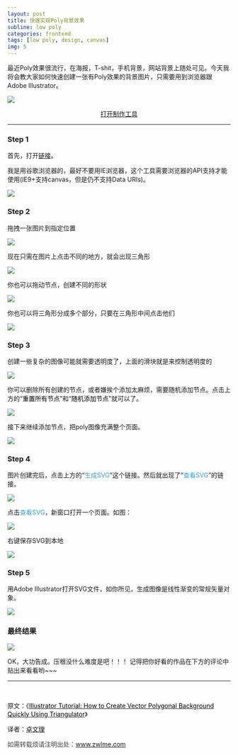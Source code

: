 ```yaml
---
layout: post
title: 快速实现Poly背景效果
subline: low poly
categories: frontend
tags: [low poly, design, canvas]
img: 5
---
```


<p>最近Poly效果很流行，在海报，T-shit，手机背景，网站背景上随处可见。今天我将会教大家如何快速创建一张有Poly效果的背景图片，只需要用到浏览器跟Adobe Illustrator。</p>

<img src="http://zhuowenli-data.stor.sinaapp.com/images/2014/09/13.png"/>

<p style="text-align: center;">
	<a target="_blank" href="http://www.zwlme.com/codebase/demo/poly/">打开制作工具</a>
</p>
<p style="text-align: center;"><!--more--></p>


----------

<h3>Step 1</h3>
<p>首先，打开<a target="_blank" href="http://www.zwlme.com/codebase/demo/poly/">链接</a>。</p>


<p>我是用谷歌浏览器的，最好不要用IE浏览器，这个工具需要浏览器的API支持才能使用(IE9+支持canvas，但是仍不支持Data URIs)。</p>

<img src="http://zhuowenli-data.stor.sinaapp.com/images/2014/09/1.png" />

<h3>Step 2</h3>

<p>拖拽一张图片到指定位置</p>

<img src="http://zhuowenli-data.stor.sinaapp.com/images/2014/09/2.png" />

<p>现在只需在图片上点击不同的地方，就会出现三角形</p>

<img src="http://zhuowenli-data.stor.sinaapp.com/images/2014/09/3.png" />

<p>你也可以拖动节点，创建不同的形状</p>

<img src="http://zhuowenli-data.stor.sinaapp.com/images/2014/09/4.png" />

<p>你也可以将三角形分成多个部分，只要在三角形中间点击他们</p>

<img src="http://zhuowenli-data.stor.sinaapp.com/images/2014/09/5.png" />

<h3>Step 3</h3>
<p>创建一些复杂的图像可能就需要透明度了，上面的滑块就是来控制透明度的</p>

<img src="http://zhuowenli-data.stor.sinaapp.com/images/2014/09/6.png" />

<p>你可以删除所有创建的节点，或者嫌挨个添加太麻烦，需要随机添加节点。点击上方的“<span style="color: #000000;">重置所有节点</span>”和“<span style="color: #000000;">随机添加节点</span>”就可以了。</p>
<img src="http://zhuowenli-data.stor.sinaapp.com/images/2014/09/7.png" />

<p>
	接下来继续添加节点，把poly图像充满整个页面。
</p>

<img src="http://zhuowenli-data.stor.sinaapp.com/images/2014/09/8.jpg" />

<h3>Step 4</h3>

<p>图片创建完后，点击上方的“<span style="color: #35a1d4;">生成SVG</span>”这个链接。然后就出现了“<span style="color: #35a1d4;">查看SVG</span>”的链接。</p>

<img src="http://zhuowenli-data.stor.sinaapp.com/images/2014/09/9.png" />
<p>点击<span style="color: #35a1d4;">查看SVG</span>，新窗口打开一个页面。如图：</p>
<img src="http://zhuowenli-data.stor.sinaapp.com/images/2014/09/10.png" />

<p>右键保存SVG到本地</p>

<img src="http://zhuowenli-data.stor.sinaapp.com/images/2014/09/11.png" />

<h3>Step 5</h3>

<p>用Adobe Illustrator打开SVG文件，如你所见，生成图像是线性渐变的常规矢量对象。</p>

<img src="http://zhuowenli-data.stor.sinaapp.com/images/2014/09/12.png" />

<h3>最终结果</h3>

<img src="http://zhuowenli-data.stor.sinaapp.com/images/2014/09/13.png" />

OK，大功告成。压根没什么难度是吧！！！ 记得把你好看的作品在下方的评论中贴出来看看哟~~~

<!--more-->

<hr />

&nbsp;

原文：《<a href="http://vectorboom.com/load/tutorials/effects/how_to_create_vector_polygonal_background_quickly/3-1-0-338"><span style="color: #000000;">Illustrator Tutorial: How to Create Vector Polygonal Background Quickly Using Triangulator</span></a>》

译者：<a href="http://www.zwlme.com">卓文理</a>

<span style="color: #404040;">如需转载烦请注明出处：<a href="http://www.zwlme.com">www.zwlme.com</a></span>